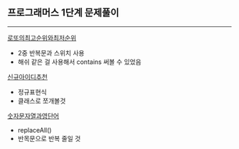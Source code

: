 ## 프로그래머스 1단계 문제풀이

---
[로또의최고순위와최저순위](로또의최고순위와최저순위/Solution.java)
- 2중 반복문과 스위치 사용
- 해쉬 같은 걸 사용해서 contains 써볼 수 있었음

[신규아이디추천](신규아이디추천/Solution.java)
- 정규표현식
- 클래스로 쪼개볼것

[숫자문자열과영단어](숫자문자열과영단어/Solution2.java)
- replaceAll()
- 반목문으로 반복 줄일 것
